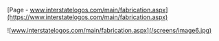 
 [Page - www.interstatelogos.com/main/fabrication.aspx](https://www.interstatelogos.com/main/fabrication.aspx)

![www.interstatelogos.com/main/fabrication.aspx](/screens/image6.jpg)